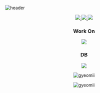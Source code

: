 
![header](https://capsule-render.vercel.app/api?type=waving&color=gradient&height=300&section=header&text=Gyeomii&fontSize=90)

<div align="center">
    <p>
        <a href="https://velog.io/@gyeomii" target="_blank">
        <img src="https://img.shields.io/badge/gyeomii_-#20C997?style=for-the/badge&logo=velog&logoColor=FFFFFF"/>
    </a>
    <a href="https://www.instagram.com/gyeomii_/" target="_blank">
        <img src="https://img.shields.io/badge/gyeomii_-003D7D?style=for-the/badge&logo=Instagram&logoColor=FFFFFF"/>
    </a>
    <a href="https://github.com/gyeomii" target="_blank">
        <img src="https://img.shields.io/badge/GitHub-181717?style=for-the/badge&logo=GitHub&logoColor=FFFFFF"/>
    </a>
    </p>
</div>
<h3 align="center">Work On</h3>
<div align="center">
    <img src="https://img.shields.io/badge/Java-007396?style=for-the-badge&logo=Java&logoColor=white"/>
</div>
<h3 align="center">DB</h3>
<div align="center">
    <img src="https://img.shields.io/badge/Oracle-F80000?style=for-the-badge&logo=Oracle&logoColor=white"/>
</div>
<div align="center">
    <p>
        <img align="center"
             src="https://github-readme-stats.vercel.app/api?username=gyeomii&show_icons=true&locale=en"
             alt="gyeomii"/>
    </p>
    <p>
        <img align="center"
             src="https://github-readme-stats.vercel.app/api/top-langs?username=gyeomii&show_icons=true&locale=en&layout=compact"
             alt="gyeomii"/>
    </p>

</div>
